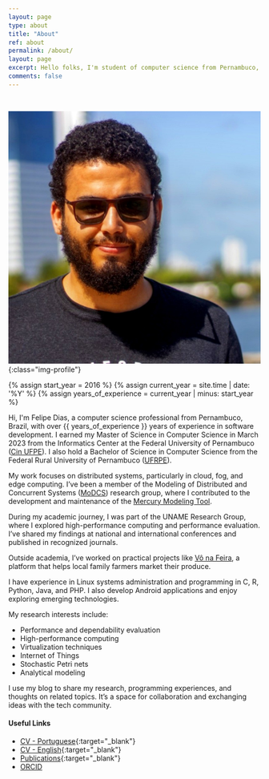 ```yaml
---
layout: page
type: about
title: "About"
ref: about
permalink: /about/
layout: page
excerpt: Hello folks, I'm student of computer science from Pernambuco, Brazil. This blog is for documentation about my research journey,  programming and related.
comments: false
---
```

<br/>
<!-- <div class="img-profile"> -->

![Avatar](/assets/images/avatar.jpg){:class="img-profile"}

{% assign start_year = 2016 %}
{% assign current_year = site.time | date: '%Y' %}
{% assign years_of_experience = current_year | minus: start_year %}

<!-- </div> -->
Hi, I'm Felipe Dias, a computer science professional from Pernambuco, Brazil, with over {{ years_of_experience }} years of experience in software development. I earned my Master of Science in Computer Science in March 2023 from the Informatics Center at the Federal University of Pernambuco ([Cin UFPE](https://www.cin.ufpe.br)). I also hold a Bachelor of Science in Computer Science from the Federal Rural University of Pernambuco ([UFRPE](http://www.ufrpe.br/)).

My work focuses on distributed systems, particularly in cloud, fog, and edge computing. I’ve been a member of the Modeling of Distributed and Concurrent Systems ([MoDCS](http://www.modcs.org/)) research group, where I contributed to the development and maintenance of the [Mercury Modeling Tool](http://www.modcs.org/?p=2264).

During my academic journey, I was part of the UNAME Research Group, where I explored high-performance computing and performance evaluation. I’ve shared my findings at national and international conferences and published in recognized journals.

Outside academia, I’ve worked on practical projects like [Vô na Feira](http://app.uag.ufrpe.br/vonafeira/), a platform that helps local family farmers market their produce.

I have experience in Linux systems administration and programming in C, R, Python, Java, and PHP. I also develop Android applications and enjoy exploring emerging technologies.

My research interests include:
- Performance and dependability evaluation
- High-performance computing
- Virtualization techniques
- Internet of Things
- Stochastic Petri nets
- Analytical modeling

I use my blog to share my research, programming experiences, and thoughts on related topics. It’s a space for collaboration and exchanging ideas with the tech community.

#### Useful Links

- [CV - Portuguese](http://lattes.cnpq.br/5171703682108065){:target="_blank"}
- [CV - English](http://buscatextual.cnpq.br/buscatextual/visualizacv.do?id=K4338903Z2&idiomaExibicao=2){:target="_blank"}
- [Publications](https://scholar.google.com/citations?user=HQJPq-8AAAAJ&hl=en){:target="_blank"}
- [ORCID](https://orcid.org/0000-0002-0282-6717)

      
